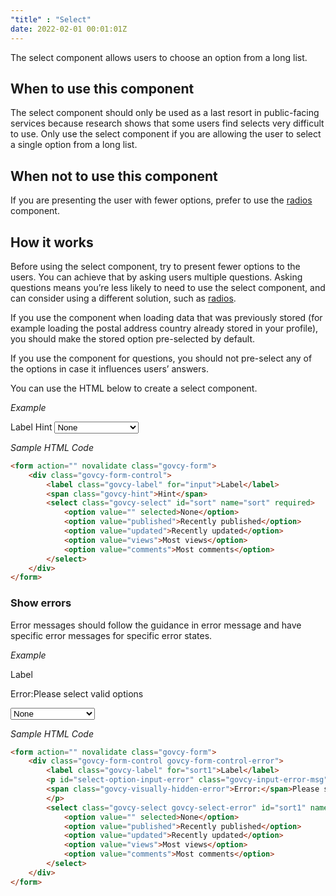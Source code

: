 ```yaml
---
"title" : "Select"
date: 2022-02-01 00:01:01Z
---
```

The select component allows users to choose an option from a long list.

## When to use this component
The select component should only be used as a last resort in public-facing services because research shows that some users find selects very difficult to use. Only use the select component if you are allowing the user to select a single option from a long list. 

## When not to use this component
If you are presenting the user with fewer options, prefer to use the [radios](../radio) component.

## How it works
Before using the select component, try to present fewer options to the users. You can achieve that by asking users multiple questions. Asking questions means you’re less likely to need to use the select component, and can consider using a different solution, such as [radios](../radio).

If you use the component when loading data that was previously stored (for example loading the postal address country already stored in your profile), you should make the stored option pre-selected by default.

If you use the component for questions, you should not pre-select any of the options in case it influences users’ answers.

You can use the HTML below to create a select component.

*Example*
<div class="govcy-container govcy-p-4  govcy-br-1 govcy-br-standard govcy-mb-4">
<form action="" novalidate class="govcy-form">
    <div class="govcy-form-control">
        <label class="govcy-label" for="sort">Label</label>
        <span class="govcy-hint">Hint</span>
        <select class="govcy-select" id="sort" name="sort" required>
            <option value="" selected>None</option>
            <option value="published">Recently published</option>
            <option value="updated">Recently updated</option>
            <option value="views">Most views</option>
            <option value="comments">Most comments</option>
        </select>
    </div>
</form>
</div>

*Sample HTML Code*

```html
<form action="" novalidate class="govcy-form">
    <div class="govcy-form-control">
        <label class="govcy-label" for="input">Label</label>
        <span class="govcy-hint">Hint</span>
        <select class="govcy-select" id="sort" name="sort" required>
            <option value="" selected>None</option>
            <option value="published">Recently published</option>
            <option value="updated">Recently updated</option>
            <option value="views">Most views</option>
            <option value="comments">Most comments</option>
        </select>
    </div>
</form>
```

### Show errors
Error messages should follow the guidance in error message and have specific error messages for specific error states.

*Example*
<div class="govcy-container govcy-p-4  govcy-br-1 govcy-br-standard govcy-mb-4">
<form action="" novalidate class="govcy-form">
    <div class="govcy-form-control govcy-form-control-error">
        <label class="govcy-label" for="sort1">Label</label>
        <p id="select-option-input-error" class="govcy-input-error-msg">
        <span class="govcy-visually-hidden-error">Error:</span>Please select valid options
        </p>
        <select class="govcy-select govcy-select-error" id="sort1" name="sort1" required aria-describedby="select-option-input-error">
            <option value="" selected>None</option>
            <option value="published">Recently published</option>
            <option value="updated">Recently updated</option>
            <option value="views">Most views</option>
            <option value="comments">Most comments</option>
        </select>
    </div>
</form>
</div>

*Sample HTML Code*

```html
<form action="" novalidate class="govcy-form">
    <div class="govcy-form-control govcy-form-control-error">
        <label class="govcy-label" for="sort1">Label</label>
        <p id="select-option-input-error" class="govcy-input-error-msg">
        <span class="govcy-visually-hidden-error">Error:</span>Please select valid options
        </p>
        <select class="govcy-select govcy-select-error" id="sort1" name="sort1" required aria-describedby="select-option-input-error">
            <option value="" selected>None</option>
            <option value="published">Recently published</option>
            <option value="updated">Recently updated</option>
            <option value="views">Most views</option>
            <option value="comments">Most comments</option>
        </select>
    </div>
</form>
```